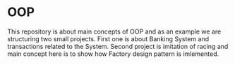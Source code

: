 # OOP
This repository is about main concepts of OOP and as an example we are structuring two small projects.
First one is about Banking System and transactions related to the System.
Second project is imitation of racing and main concept here is to show how Factory design pattern is imlemented.
